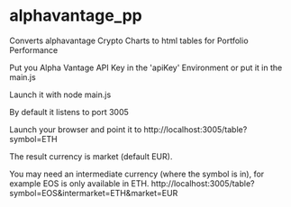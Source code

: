 # alphavantage_pp
Converts alphavantage Crypto Charts to html tables for Portfolio Performance

Put you Alpha Vantage API Key in the 'apiKey' Environment or put it in the main.js

Launch it with node main.js

By default it listens to port 3005

Launch your browser and point it to 
http://localhost:3005/table?symbol=ETH

The result currency is market (default EUR).

You may need an intermediate currency (where the symbol is in), for example EOS is only available in ETH.
http://localhost:3005/table?symbol=EOS&intermarket=ETH&market=EUR

